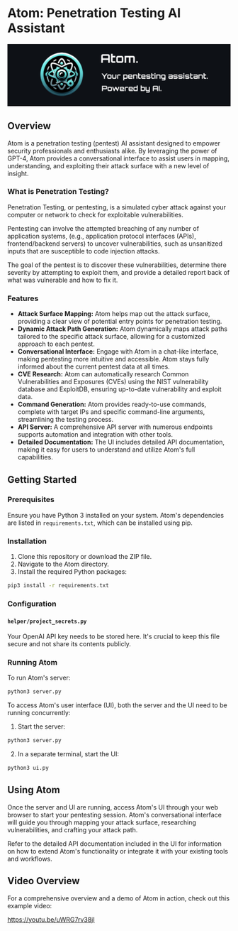 # Atom: Penetration Testing AI Assistant

![Atom Cover Image](images/cover.png)

## Overview

Atom is a penetration testing (pentest) AI assistant designed to empower security professionals and enthusiasts alike. By leveraging the power of GPT-4, Atom provides a conversational interface to assist users in mapping, understanding, and exploiting their attack surface with a new level of insight.

### What is Penetration Testing?

Penetration Testing, or pentesting, is a simulated cyber attack against your computer or network to check for exploitable vulnerabilities.

Pentesting can involve the attempted breaching of any number of application systems, (e.g., application protocol interfaces (APIs), frontend/backend servers) to uncover vulnerabilities, such as unsanitized inputs that are susceptible to code injection attacks.

The goal of the pentest is to discover these vulnerabilities, determine there severity by attempting to exploit them, and provide a detailed report back of what was vulnerable and how to fix it.

### Features

- **Attack Surface Mapping:** Atom helps map out the attack surface, providing a clear view of potential entry points for penetration testing.
- **Dynamic Attack Path Generation:** Atom dynamically maps attack paths tailored to the specific attack surface, allowing for a customized approach to each pentest.
- **Conversational Interface:** Engage with Atom in a chat-like interface, making pentesting more intuitive and accessible. Atom stays fully informed about the current pentest data at all times.
- **CVE Research:** Atom can automatically research Common Vulnerabilities and Exposures (CVEs) using the NIST vulnerability database and ExploitDB, ensuring up-to-date vulnerability and exploit data.
- **Command Generation:** Atom provides ready-to-use commands, complete with target IPs and specific command-line arguments, streamlining the testing process.
- **API Server:** A comprehensive API server with numerous endpoints supports automation and integration with other tools.
- **Detailed Documentation:** The UI includes detailed API documentation, making it easy for users to understand and utilize Atom's full capabilities.

## Getting Started

### Prerequisites

Ensure you have Python 3 installed on your system. Atom's dependencies are listed in `requirements.txt`, which can be installed using pip.

### Installation

1. Clone this repository or download the ZIP file.
2. Navigate to the Atom directory.
3. Install the required Python packages:

```sh
pip3 install -r requirements.txt
```

### Configuration

#### `helper/project_secrets.py`

Your OpenAI API key needs to be stored here. It's crucial to keep this file secure and not share its contents publicly.


### Running Atom

To run Atom's server:

```sh
python3 server.py
```

To access Atom's user interface (UI), both the server and the UI need to be running concurrently:

1. Start the server:

```sh
python3 server.py
```

2. In a separate terminal, start the UI:

```sh
python3 ui.py
```

## Using Atom

Once the server and UI are running, access Atom's UI through your web browser to start your pentesting session. Atom's conversational interface will guide you through mapping your attack surface, researching vulnerabilities, and crafting your attack path.

Refer to the detailed API documentation included in the UI for information on how to extend Atom's functionality or integrate it with your existing tools and workflows.

## Video Overview

For a comprehensive overview and a demo of Atom in action, check out this example video:

https://youtu.be/uWRG7rv38jI
